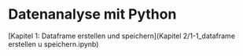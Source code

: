 # Datenanalyse mit Python



[Kapitel 1: Dataframe erstellen und speichern](Kapitel 2/1-1_dataframe erstellen u speichern.ipynb)
